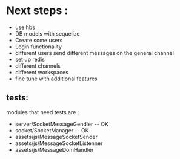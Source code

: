 # Next steps :

- use hbs
- DB models with sequelize
- Create some users
- Login functionality
- different users send different messages on the general channel
- set up redis
- different channels
- different workspaces
- fine tune with additional features


## tests:
modules that need tests are :
- server/SocketMessageGendler  -- OK
- socket/SocketManager  -- OK
- assets/js/MessageSocketSender
- assets/js/MessageSocketListenner
- assets/js/MessageDomHandler